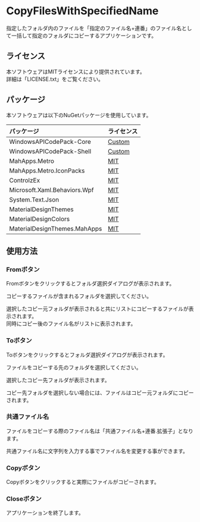 # CopyFilesWithSpecifiedName

指定したフォルダ内のファイルを「指定のファイル名+連番」のファイル名として一括して指定のフォルダにコピーするアプリケーションです。  

## ライセンス

本ソフトウェアはMITライセンスにより提供されています。  
詳細は「LICENSE.txt」をご覧ください。  

## パッケージ

本ソフトウェアは以下のNuGetパッケージを使用しています。  

| パッケージ | ライセンス |
|:-----------|:-----------|
| WindowsAPICodePack-Core | [Custom](https://github.com/aybe/Windows-API-Code-Pack-1.1/blob/master/LICENCE) |
| WindowsAPICodePack-Shell | [Custom](https://github.com/aybe/Windows-API-Code-Pack-1.1/blob/master/LICENCE) |
| MahApps.Metro | [MIT](https://github.com/MahApps/MahApps.Metro/blob/develop/LICENSE) |
| MahApps.Metro.IconPacks | [MIT](https://github.com/MahApps/MahApps.Metro.IconPacks/blob/develop/LICENSE) |
| ControlzEx | [MIT](https://github.com/ControlzEx/ControlzEx/blob/develop/LICENSE) |
| Microsoft.Xaml.Behaviors.Wpf |[MIT](https://github.com/microsoft/XamlBehaviorsWpf/blob/master/LICENSE) |
| System.Text.Json | [MIT](https://www.nuget.org/packages/System.Text.Json/4.7.2/license) |
| MaterialDesignThemes | [MIT](https://github.com/MaterialDesignInXAML/MaterialDesignInXamlToolkit/blob/master/LICENSE) |
| MaterialDesignColors | [MIT](https://github.com/MaterialDesignInXAML/MaterialDesignInXamlToolkit/blob/master/LICENSE) |
| MaterialDesignThemes.MahApps | [MIT](https://github.com/MaterialDesignInXAML/MaterialDesignInXamlToolkit/blob/master/LICENSE) |

## 使用方法

### Fromボタン

Fromボタンをクリックするとフォルダ選択ダイアログが表示されます。

コピーするファイルが含まれるフォルダを選択してください。

選択したコピー元フォルダが表示されると共にリストにコピーするファイルが表示されます。  
同時にコピー後のファイル名がリストに表示されます。

### Toボタン

Toボタンをクリックするとフォルダ選択ダイアログが表示されます。

ファイルをコピーする先のフォルダを選択してください。

選択したコピー先フォルダが表示されます。

コピー先フォルダを選択しない場合には、ファイルはコピー元フォルダにコピーされます。

### 共通ファイル名

ファイルをコピーする際のファイル名は「共通ファイル名+連番.拡張子」となります。

共通ファイル名に文字列を入力する事でファイル名を変更する事ができます。

### Copyボタン

Copyボタンをクリックすると実際にファイルがコピーされます。

### Closeボタン

アプリケーションを終了します。